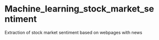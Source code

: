 # Machine_learning_stock_market_sentiment
Extraction of stock market sentiment based on webpages with news

